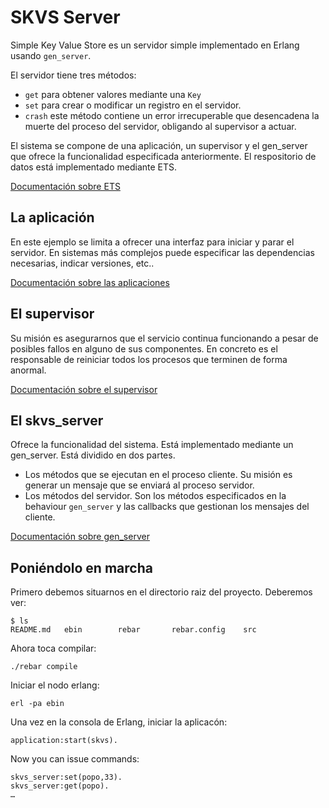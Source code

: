 # SKVS Server
Simple Key Value Store es un servidor simple implementado en Erlang usando `gen_server`.

El servidor tiene tres métodos:

* `get` para obtener valores mediante una `Key`
* `set` para crear o modificar un registro en el servidor.
* `crash` este método contiene un error irrecuperable que desencadena la muerte del proceso del servidor, obligando al supervisor a actuar.

El sistema se compone de una aplicación, un supervisor y el gen_server que ofrece la funcionalidad especificada anteriormente.
El respositorio de datos está implementado mediante ETS. 

[Documentación sobre ETS](http://www.erlang.org/doc/man/ets.html)

## La aplicación
En este ejemplo se limita a ofrecer una interfaz para iniciar y parar el servidor. En sistemas más complejos puede especificar las dependencias necesarias, indicar versiones, etc..

[Documentación sobre las aplicaciones](http://www.erlang.org/doc/design_principles/applications.html)

## El supervisor
Su misión es asegurarnos que el servicio continua funcionando a pesar de posibles fallos en alguno de sus componentes. En concreto es el responsable de reiniciar todos los procesos que terminen de forma anormal.

[Documentación sobre el supervisor](http://www.erlang.org/doc/man/supervisor.html)

## El skvs_server
Ofrece la funcionalidad del sistema. Está implementado mediante un gen_server. Está dividido en dos partes. 

* Los métodos que se ejecutan en el proceso cliente. Su misión es generar un mensaje que se enviará al proceso servidor.
* Los métodos del servidor. Son los métodos especificados en la behaviour `gen_server` y las callbacks que gestionan los mensajes del cliente.

[Documentación sobre gen_server](http://www.erlang.org/doc/man/gen_server.html)

## Poniéndolo en marcha
Primero debemos situarnos en el directorio raiz del proyecto. Deberemos ver:

    $ ls
    README.md	ebin		rebar		rebar.config	src
Ahora toca compilar:

    ./rebar compile
    
Iniciar el nodo erlang:

    erl -pa ebin

Una vez en la consola de Erlang, iniciar la aplicacón:

    application:start(skvs).

Now you can issue commands:

    skvs_server:set(popo,33).
    skvs_server:get(popo).
    …
    
